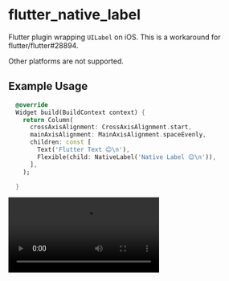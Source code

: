# flutter_native_label

Flutter plugin wrapping `UILabel` on iOS. This is a workaround for flutter/flutter#28894.

Other platforms are not supported.

## Example Usage

```dart
  @override
  Widget build(BuildContext context) {
    return Column(
      crossAxisAlignment: CrossAxisAlignment.start,
      mainAxisAlignment: MainAxisAlignment.spaceEvenly,
      children: const [
        Text('Flutter Text 😊\n'),
        Flexible(child: NativeLabel('Native Label 😊\n')),
      ],
    );

  }
```

<video src="https://user-images.githubusercontent.com/394889/165560585-6112a48e-65bb-4357-9541-456cd137ed62.mov">
